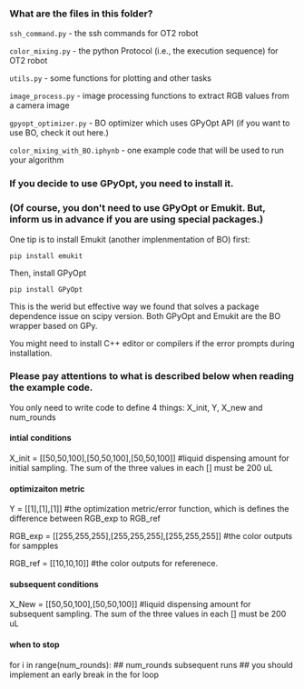 ### What are the files in this folder?
`ssh_command.py` - the ssh commands for OT2 robot

`color_mixing.py` - the python Protocol (i.e., the execution sequence) for OT2 robot

`utils.py` - some functions for plotting and other tasks

`image_process.py` - image processing functions to extract RGB values from a camera image

`gpyopt_optimizer.py` - BO optimizer which uses GPyOpt API (if you want to use BO, check it out here.)

`color_mixing_with_BO.iphynb` - one example code that will be used to run your algorithm 


### If you decide to use GPyOpt, you need to install it. 
### (Of course, you don't need to use GPyOpt or Emukit. But, inform us in advance if you are using special packages.)
One tip is to install Emukit (another implenmentation of BO) first:

`pip install emukit`

Then, install GPyOpt

`pip install GPyOpt`

This is the werid but effective way we found that solves a package dependence issue on scipy version. Both GPyOpt and Emukit are the BO wrapper based on GPy.

You might need to install C++ editor or compilers if the error prompts during installation.


### Please pay attentions to what is described below when reading the example code. 

You only need to write code to define 4 things: X_init, Y, X_new and num_rounds

#### intial conditions
X_init = [[50,50,100],[50,50,100],[50,50,100]] #liquid dispensing amount for initial sampling. The sum of the three values in each [] must be 200 uL

#### optimizaiton metric 
Y = [[1],[1],[1]] #the optimization metric/error function, which is defines the difference between RGB_exp to RGB_ref

RGB_exp = [[255,255,255],[255,255,255],[255,255,255]] #the color outputs for sampples 

RGB_ref = [[10,10,10]] #the color outputs for referenece. 


#### subsequent conditions
X_New = [[50,50,100],[50,50,100]] #liquid dispensing amount for subsequent sampling. The sum of the three values in each [] must be 200 uL


#### when to stop 
for i in range(num_rounds): ## num_rounds subsequent runs ## you should implement an early break in the for loop 

